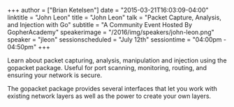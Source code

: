 +++
author = ["Brian Ketelsen"]
date = "2015-03-21T16:03:09-04:00"
linktitle = "John Leon"
title = "John Leon"
talk = "Packet Capture, Analysis, and Injection with Go"
subtitle = "A Community Event Hosted By GopherAcademy"
speakerimage = "/2016/img/speakers/john-leon.png"
speaker = "jleon"
sessionscheduled = "July 12th"
sessiontime = "04:00pm - 04:50pm"
+++

Learn about packet capturing, analysis, manipulation and injection using the gopacket package. Useful for port scanning, monitoring, routing, and ensuring your network is secure.

The gopacket package provides several interfaces that let you work with existing network layers as well as the power to create your own layers.
